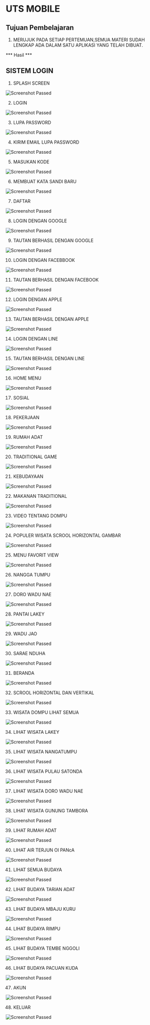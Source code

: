 # UTS MOBILE

## Tujuan Pembelajaran

1. MERUJUK PADA SETIAP PERTEMUAN,SEMUA MATERI SUDAH LENGKAP ADA DALAM SATU APLIKASI YANG TELAH DIBUAT.

*** Hasil ***

## SISTEM LOGIN
1. SPLASH SCREEN

![Screenshot Passed](img/1.JPG)

2. LOGIN

![Screenshot Passed](img/2.JPG)


3. LUPA PASSWORD

![Screenshot Passed](img/3.3.JPG)

4. KIRIM EMAIL LUPA PASSWORD

![Screenshot Passed](img/3.JPG)

5. MASUKAN KODE

![Screenshot Passed](img/4.JPG)

6. MEMBUAT KATA SANDI BARU

![Screenshot Passed](img/5.JPG)

7. DAFTAR 

![Screenshot Passed](img/6.JPG)

8. LOGIN DENGAN GOOGLE

![Screenshot Passed](img/7.JPG)

9. TAUTAN BERHASIL DENGAN GOOGLE

![Screenshot Passed](img/8.JPG)

10. LOGIN DENGAN FACEBBOOK

![Screenshot Passed](img/9.JPG)

11. TAUTAN BERHASIL DENGAN FACEBOOK

![Screenshot Passed](img/10.JPG)

12. LOGIN DENGAN APPLE

![Screenshot Passed](img/11.JPG)

13. TAUTAN BERHASIL DENGAN APPLE

![Screenshot Passed](img/12.JPG)

14. LOGIN DENGAN LINE

![Screenshot Passed](img/14.JPG)

15. TAUTAN BERHASIL DENGAN LINE

![Screenshot Passed](img/15.JPG)

16. HOME MENU

![Screenshot Passed](img/16.JPG)

17. SOSIAL

![Screenshot Passed](img/17.JPG)

18. PEKERJAAN

![Screenshot Passed](img/18.JPG)

19. RUMAH ADAT

![Screenshot Passed](img/19.JPG)

20. TRADITIONAL GAME

![Screenshot Passed](img/20.JPG)

21. KEBUDAYAAN 

![Screenshot Passed](img/21.JPG)

22. MAKANAN TRADITIONAL 

![Screenshot Passed](img/22.JPG)

23. VIDEO TENTANG DOMPU

![Screenshot Passed](img/23.JPG)

24. POPULER WISATA SCROOL HORIZONTAL GAMBAR

![Screenshot Passed](img/24.JPG)

25. MENU FAVORIT VIEW

![Screenshot Passed](img/25.JPG)

26. NANGGA TUMPU

![Screenshot Passed](img/26.JPG)

27. DORO WADU NAE

![Screenshot Passed](img/26.JPG)

28. PANTAI LAKEY

![Screenshot Passed](img/27.JPG)

29. WADU JAO

![Screenshot Passed](img/28.JPG)

30. SARAE NDUHA

![Screenshot Passed](img/29.JPG)

31. BERANDA 

![Screenshot Passed](img/30.JPG)

32. SCROOL HORIZONTAL DAN VERTIKAL

![Screenshot Passed](img/31.JPG)

33. WISATA DOMPU LIHAT SEMUA

![Screenshot Passed](img/31.1.JPG)

34. LIHAT WISATA LAKEY

![Screenshot Passed](img/32.JPG)

35. LIHAT WISATA NANGATUMPU

![Screenshot Passed](img/33.JPG)

36. LIHAT WISATA PULAU SATONDA

![Screenshot Passed](img/34.JPG)

37. LIHAT WISATA DORO WADU NAE

![Screenshot Passed](img/35.JPG)

38. LIHAT WISATA GUNUNG TAMBORA

![Screenshot Passed](img/36.JPG)

39. LIHAT RUMAH ADAT

![Screenshot Passed](img/37.JPG)

40. LIHAT AIR TERJUN OI PANcA

![Screenshot Passed](img/38.JPG)

41. LIHAT SEMUA BUDAYA

![Screenshot Passed](img/41.1.JPG)

42. LIHAT BUDAYA TARIAN ADAT 

![Screenshot Passed](img/39.JPG)

43. LIHAT BUDAYA MBAJU KURU

![Screenshot Passed](img/40.JPG)

44. LIHAT BUDAYA RIMPU

![Screenshot Passed](img/41.JPG)

45. LIHAT BUDAYA TEMBE NGGOLI

![Screenshot Passed](img/42.JPG)

46. LIHAT BUDAYA PACUAN KUDA

![Screenshot Passed](img/43.JPG)

47. AKUN

![Screenshot Passed](img/44.JPG)

48. KELUAR

![Screenshot Passed](img/45.JPG)

